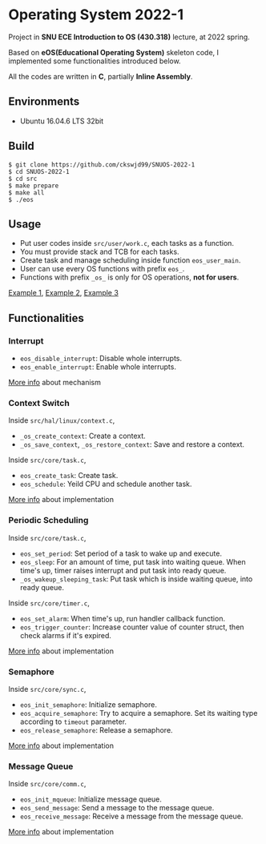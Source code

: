 # Operating System 2022-1

Project in **SNU ECE Introduction to OS (430.318)** lecture, at 2022 spring.

Based on **eOS(Educational Operating System)** skeleton code, I implemented some functionalities introduced below.

All the codes are written in **C**, partially **Inline Assembly**.

## Environments
* Ubuntu 16.04.6 LTS 32bit

## Build
```
$ git clone https://github.com/ckswjd99/SNUOS-2022-1
$ cd SNUOS-2022-1
$ cd src
$ make prepare
$ make all
$ ./eos
```

## Usage
* Put user codes inside `src/user/work.c`, each tasks as a function.
* You must provide stack and TCB for each tasks.
* Create task and manage scheduling inside function `eos_user_main`.
* User can use every OS functions with prefix `eos_`.
* Functions with prefix `_os_` is only for OS operations, **not for users**.

[Example 1](), [Example 2](), [Example 3]()

## Functionalities
### Interrupt
* `eos_disable_interrupt`: Disable whole interrupts.
* `eos_enable_interrupt`: Enable whole interrupts.

[More info]() about mechanism

### Context Switch
Inside `src/hal/linux/context.c`,
* `_os_create_context`: Create a context.
* `_os_save_context`, `_os_restore_context`: Save and restore a context.

Inside `src/core/task.c`,
* `eos_create_task`: Create task.
* `eos_schedule`: Yeild CPU and schedule another task.

[More info]() about implementation

### Periodic Scheduling
Inside `src/core/task.c`,
* `eos_set_period`: Set period of a task to wake up and execute.
* `eos_sleep`: For an amount of time, put task into waiting queue. When time's up, timer raises interrupt and put task into ready queue.
* `_os_wakeup_sleeping_task`: Put task which is inside waiting queue, into ready queue.

Inside `src/core/timer.c`,
* `eos_set_alarm`: When time's up, run handler callback function.
* `eos_trigger_counter`: Increase counter value of counter struct, then check alarms if it's expired.

[More info]() about implementation

### Semaphore
Inside `src/core/sync.c`,
* `eos_init_semaphore`: Initialize semaphore.
* `eos_acquire_semaphore`: Try to acquire a semaphore. Set its waiting type according to `timeout` parameter.
* `eos_release_semaphore`: Release a semaphore.

[More info]() about implementation

### Message Queue
Inside `src/core/comm.c`,
* `eos_init_mqueue`: Initialize message queue.
* `eos_send_message`: Send a message to the message queue.
* `eos_receive_message`: Receive a message from the message queue.

[More info]() about implementation
